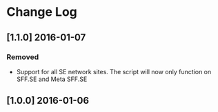 # Change Log

## [1.1.0] 2016-01-07
### Removed
 - Support for all SE network sites. The script will now only function on SFF.SE and Meta SFF.SE

## [1.0.0] 2016-01-06